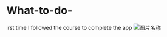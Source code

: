 # What-to-do-
irst time I followed the course to complete the app
![图片名称](/Users/lwnlwn987/Desktop/截屏2020-02-01上午12.01.36.png)
